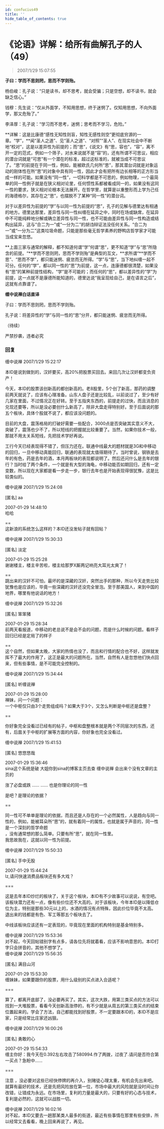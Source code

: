 ```yaml
---
id: confucius49
title: ''
hide_table_of_contents: true
---
```


# 《论语》详解：给所有曲解孔子的人（49）

> 2007/1/29 15:07:55

**子曰：学而不思则罔，思而不学则殆。**

杨伯峻：孔子说：“只是读书，却不思考，就会受骗；只是空想，却不读书，就会缺乏信心。”

钱穆：先生说：“仅从外面学，不知用思想，终于迷惘了。仅知用思想，不向外面学，那又危殆了。”

李泽厚：孔子说：“学习而不思考，迷惘；思考而不学习，危险。”

**详解：这是比康德“感性无知性则盲，知性无感性则空”更彻底穷源的一章。“学”，**闻“圣人之道”、见“圣人之道”、“对照”“圣人”、在现实社会中不断地“校对”，这是以差异性为前提的；而“思”，《说文》有“思，容也”，“容”，离不开一定的范式，例如一个筛子，对水来说就不是“容”的，还有所谓不可思议，相应的潜台词就是“可思”有一个潜在的标准，超过这标准的，就被当成不可思议了。“思”的前提在于同一性，例如，能被欧氏几何所“思”，那其潜台词就是对象运动的刚体性在所“思”的对象中具有同一性，因此才会有把所有边长相等的正方形当成一样的可能。如果没有“同一性”，一切科学都是不可思的，例如物理，一个最简单的同一性例子就是在狭义相对论里，任何惯性系都被看成同一的，如果没有这同一性的要求，狭义相对论根本无法展开。在哲学里，就算是以重整形而上学为己任的海德格尔，其存在之“思”，也摆脱不了某种“同一性”的潜台词。

对于以差异性为前提的“学”与以同一性为前提的“思”，孔子的见解与德里达有相通的地方。德里达那里，差异性与同一性纠缠在延异之中，同时在场或缺席，在延异中不可能纯粹地分解或确立差异性与同一性，也不可能由差异性与同一性构造或结构出延异，这与“合二为一”或“一分为二”的胡诌辩证法没任何关系。“合二为一”或“一分为二”这类垃圾命题，只能是那些毫无哲学素养的野鸭店哲学家才可能当成宝来忽悠。

**上面三家与通常的解释，都不知道何谓“学”何谓“思”，更不知道“学”与“思”所隐含的前提。“**学而不思则罔，思而不学则殆”是典型的互文，**求所谓“**学而不思”、“思而不学”，都只能迷惘、疲怠而无所得。“学”与“思”，当下地纠缠一起不可分。任何的“学”，都以同一性的“思”为前提，这一点，连康德都很清楚，如果没有“思”的某种前提性结构，“学”是不可能的；而任何的“思”，都以差异性的“学”为前提，这一点就不是康德所能知道的，德里达说“我呈现给自己，是在语言之后”，这就有点靠谱了。

**缠中说禅白话直译**

子曰：学而不思则罔，思而不学则殆。

孔子说：将差异性的“学”与同一性的“思”分开，都只能迷惘、疲怠而无所得。

（待续）

<div style={{fontSize: 'xxx-large', fontWeight: 'bold', textAlign: 'center'}}>
严禁抄袭，违者必究
</div>

### 回复

<div class='blog-comment'>
<span class='blog-comment-chan'>缠中说禅</span> 2007/1/29 15:22:17<br/>

本ID是说到做到的，汉奸要买，高20%把股票买回去。来回几次让汉奸都变负资产！

今天，本ID的股票该创新高的都创新高的。老8股里，5个创了新高，那药的调整前两天就说了，应该有心理准备。山东人盘子还是比较乱，以前说过了，至少有好几家在里面，不过情况正在好转。至于五指夹东西的，前提走的过快，而且消息的兑现还要等，所以是没必要创什么新高了，除非大盘走得特别好。至于后面说的那五个板块，具体个股就不说了，都应该没问题的。

目前的大盘，震荡格局的打破好需要一些配合，3000点是否突破其实意义不大，突破了，震荡也少不了，所以短线的把握就比较重要了。当然，如果你技术一般，那就不用太关系短线，先把技术学好再说。

工行今天已经表现得不错了，但压力还在。联通中线最大的题材就是3G和中移动的回归，一旦中移动真能回归，联通的表现就太值得期待了。当时曾说，钢铁是去年的有色，药是去年的酒，本月两板块的表现都说明了。然后还问什么是去年的银行？当时给了两个条件，一个就是有大型的海龟，中移动能否如期回归，还有一定变数，所以现在大家都是看一步走一步，银行去年也是开始表现得很犹豫，这是比较类似的。
</div>

<div class='blog-comment'>
<span class='blog-comment-chan'>缠中说禅</span> 2007/1/29 15:24:08<br/>

[匿名] aa 

 
2007-01-29 14:48:10 <br/>
哈哈 
 
==<br/>
这新浪的系统怎么这样的？本ID还没发帖子就有回帖？
</div>

<div class='blog-comment'>
<span class='blog-comment-chan'>缠中说禅</span> 2007/1/29 15:30:33<br/>

[匿名] 淡定 

 
2007-01-29 15:25:28 <br/>
谢谢楼主，楼主辛苦啦，楼主给那罗X厮两记响亮大耳光太爽了！ 
 
==<br/>
跳出来的汉奸不可怕，最坏的是深藏的汉奸，突然出手的那种，所以今天走势比较犹豫也是应该的，毕竟一些深藏的汉奸还没完全冒泡。至于那美国人，来到中国的地界，哪里有他说话的地方！
</div>

<div class='blog-comment'>
<span class='blog-comment-chan'>缠中说禅</span> 2007/1/29 15:32:26<br/>

[匿名] 笨笨猪 

 
2007-01-29 15:28:34 <br/>
前两天看报道，中移动的老总说不是会不会的问题，而是什么时候的问题。看样子回归已经是定局了的样子 
 
==<br/>
这个自然，但如果太晚，大家的热情也没了，而且和行情的配合也不好，这样就发挥不了最大的作用了，这正是最大的问题所在。当然，自然有人是忽悠他们快点回来，但有些事情，是不可能完全控制的。
</div>

<div class='blog-comment'>
<span class='blog-comment-chan'>缠中说禅</span> 2007/1/29 15:34:44<br/>

[匿名] 听缠说禅 

 
2007-01-29 15:28:00 <br/>
禅妹，问一个问题：<br/>
一个中枢仅只由3个走势组成吗？如果大于3个，又怎么判断是中枢还是盘整？ 
 
==<br/>

你好象完全没看过已经有的帖子，中枢和盘整根本就是两个不同层次的东西，还有，后面关于中枢的扩展等方面的内容，你好象也完全没看过。
</div>

<div class='blog-comment'>
<span class='blog-comment-chan'>缠中说禅</span> 2007/1/29 15:41:53<br/>

[匿名] 悠悠悠哉 

 
2007-01-29 15:36:46 <br/>
sina这个系统是破 大姐你到sina的博客主页去查 缠中说禅 会出来个没有文章的主页的


涨了必盘或跌 …… …… 也是你理论的同一性

是吧？是理论的依据？ 
 
==<br/>

同一性可不单单是理论的依据，而且还是人存在的一个必然属性，人是趋向与同一性的，例如，能被耳朵所“思”的，就有着同一的属性，也就是属于声音的，同一性是一个深刻的哲学命题<br/>
，没有通常想的那么简单。只要有所“思”，就在同一性里。<br/>
我思故我在，这就以同一性为前提。
</div>

<div class='blog-comment'>
<span class='blog-comment-chan'>缠中说禅</span> 2007/1/29 15:50:33<br/>

[匿名] 手中无股 

 
2007-01-29 15:44:24 <br/>
lz,请问快速消费品板块还有多大戏？ 
 
===

这是去年本ID炒烂的板块了，关于这个板块，本ID有不少故事可以说说，有空吧。该板块潜力还有一点，像有些价位还不大高的。对于该板块，今年本ID是以降低仓位为主，特别是那些30元以上的，水酒的情况有点特殊，因此价位毕竟不太高。退出来的钱都是有色、军工等那五个板块去了。

中线该板块应该还有一定表现的，毕竟现在里面的机构特别是基金特别多。
</div>

<div class='blog-comment'>
<span class='blog-comment-chan'>缠中说禅</span> 2007/1/29 15:53:36<br/>
对不起，今天回帖错别字有点多，请各位先将就着看，应该不影响意思的。本ID打字只会拼音的，其他不想学了。
</div>

<div class='blog-comment'>
<span class='blog-comment-chan'>缠中说禅</span> 2007/1/29 15:56:35<br/>

[匿名] 满目山河 

 
2007-01-29 15:53:30 <br/>
缠妹妹，如果要跟你的股票，用什么级别的买点进入合适呢？ 
 
===<br/>

算了，都离开底部了，没必要再买了。其实，这次大跌，用第三类买点的方法可以找到一大堆股票，看看今天创新高涨停的，有不少就是从周五的第三类买点的结束位置起来的。学会了方法，自己都能找到好股票，不一定要跟本ID的，本ID不是庄家，只是经常比庄家还凶狠。
</div>

<div class='blog-comment'>
<span class='blog-comment-chan'>缠中说禅</span> 2007/1/29 16:00:26<br/>

[匿名] 勇敢的心 

 
2007-01-29 15:54:33 <br/>
缠主你好：我今天在0.392左右攻击了580994.作了两拨，过夜了.请问是否符合第一买点？急盼中...... 
 

===<br/>

注意 ，没必要对这些已经快停牌的再介入，别赌徒心理太重，有机会先出来吧。就算有最好的技术，还是先把风险放在第一位，市场中最大的风险就是没时间让你改错，让错成为永远。在市场里，复利的力量是最大的，只要有好的心态与技术，复利是必然的，这就可以战胜一切。
</div>

<div class='blog-comment'>
<span class='blog-comment-chan'>缠中说禅</span> 2007/1/29 16:02:16<br/>
对不起，本ID又要去一趟那某类人最多的街道，最近有些事情在那里有些安排，所以经常又去看看，晚上回来再说了，再见。
</div>